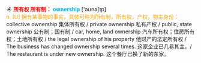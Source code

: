 ☀ <font color="red">**所有权 所有制：**</font>
<font color="sky blue">**ownership**</font> ['əʊnəʃɪp]  
<font color="orange">n. [U] 拥有某事物的事实，具体可称为所有制，所有权，产权，物主身份：</font>collective ownership 集体所有权 / private ownership 私有产权 / public, state ownership 公有制；国有制 / car, home, land ownership 汽车所有权；住房所有权；土地所有权 / the legal ownership of his property 他财产的法定所有权 / The business has changed ownership several times. 这家企业已几易其主。/ The restaurant is under new ownership. 这个餐厅已换了新的东家。

